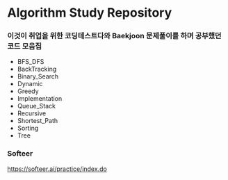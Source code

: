 # Algorithm Study Repository
### 이것이 취업을 위한 코딩테스트다와 Baekjoon 문제풀이를 하며 공부했던 코드 모음집
- BFS_DFS
- BackTracking
- Binary_Search
- Dynamic
- Greedy
- Implementation
- Queue_Stack
- Recursive
- Shortest_Path
- Sorting
- Tree

### Softeer
https://softeer.ai/practice/index.do
